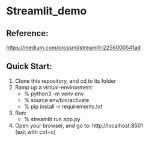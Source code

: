 # Streamlit_demo
     
## Reference:     
https://medium.com/crossml/streamlit-2256000541ad      
     
## Quick Start:     
1. Clone this repository, and cd to its folder     
2. Ramp up a virtual-environment:     
   - % python3 -m venv env     
   - % source env/bin/activate     
   - % pip install -r requirements.txt     
3. Run:     
   - % streamlit run app.py     
4. Open your browser, and go to: http://localhost:8501     
   (exit with ctrl+c)
